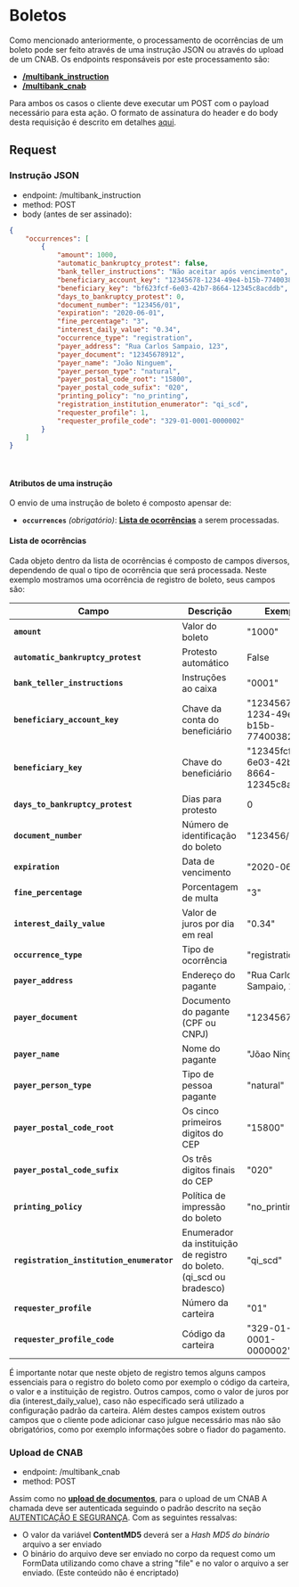 # Boletos

Como mencionado anteriormente, o processamento de ocorrências de um boleto pode ser feito através de uma instrução JSON
ou através do upload de um CNAB. Os endpoints responsáveis por este processamento são:

* **[/multibank_instruction](?882#instrucao_json)**
* **[/multibank_cnab](?882#upload_cnab)**

Para ambos os casos o cliente deve executar um POST com o payload necessário para esta ação.
O formato de assinatura do header e do body desta
requisição é descrito em detalhes [aqui](?file=224).

## Request

### Instrução JSON <a name=instrucao_json></a>

- endpoint: /multibank_instruction
- method: POST
- body (antes de ser assinado):

```json
{
    "occurrences": [
        {
            "amount": 1000,
            "automatic_bankruptcy_protest": false,
            "bank_teller_instructions": "Não aceitar após vencimento",
            "beneficiary_account_key": "12345678-1234-49e4-b15b-7740038295a8",
            "beneficiary_key": "bf623fcf-6e03-42b7-8664-12345c8acddb",
            "days_to_bankruptcy_protest": 0,
            "document_number": "123456/01",
            "expiration": "2020-06-01",
            "fine_percentage": "3",
            "interest_daily_value": "0.34",
            "occurrence_type": "registration",
            "payer_address": "Rua Carlos Sampaio, 123",
            "payer_document": "12345678912",
            "payer_name": "João Ninguem",
            "payer_person_type": "natural",
            "payer_postal_code_root": "15800",
            "payer_postal_code_sufix": "020",
            "printing_policy": "no_printing",
            "registration_institution_enumerator": "qi_scd",
            "requester_profile": 1,
            "requester_profile_code": "329-01-0001-0000002"
        }
    ]
}
```
<br>

#### Atributos de uma instrução

O envio de uma instrução de boleto é composto apensar de:

- **`occurrences`** *(obrigatório)*: **[Lista de ocorrências](?882#lista-de-ocorrencias)** a serem processadas.

#### Lista de ocorrências <a name=lista-de-ocorrencias></a>

Cada objeto dentro da lista de ocorrências é composto de campos diversos, dependendo de qual o tipo de ocorrência
que será processada. Neste exemplo mostramos uma ocorrência de registro de boleto, seus campos são:

| Campo | Descrição | Exemplo
|---|---|---|
| **`amount`** | Valor do boleto | "1000" |
| **`automatic_bankruptcy_protest`** | Protesto automático | False |
| **`bank_teller_instructions`** | Instruções ao caixa | "0001" |
| **`beneficiary_account_key`**| Chave da conta do beneficiário | "12345678-1234-49e4-b15b-7740038295a8" |
| **`beneficiary_key`** | Chave do beneficiário | "12345fcf-6e03-42b7-8664-12345c8acddb" |
| **`days_to_bankruptcy_protest`** | Dias para protesto | 0 |
| **`document_number`** | Número de identificação do boleto | "123456/01" |
| **`expiration`** | Data de vencimento | "2020-06-01" |
| **`fine_percentage`** | Porcentagem de multa | "3" |
| **`interest_daily_value`** | Valor de juros por dia em real | "0.34" |
| **`occurrence_type`** | Tipo de ocorrência | "registration" |
| **`payer_address`** | Endereço do pagante | "Rua Carlos Sampaio, 123" |
| **`payer_document`** | Documento do pagante (CPF ou CNPJ) | "12345678912" |
| **`payer_name`** | Nome do pagante | "Jõao Ninguem" |
| **`payer_person_type`** | Tipo de pessoa pagante | "natural" |
| **`payer_postal_code_root`** | Os cinco primeiros digitos do CEP | "15800" |
| **`payer_postal_code_sufix`** | Os três digitos finais do CEP | "020" |
| **`printing_policy`** | Política de impressão do boleto | "no_printing" |
| **`registration_institution_enumerator`** | Enumerador da instituição de registro do boleto. (qi_scd ou bradesco) | "qi_scd" |
| **`requester_profile`** | Número da carteira | "01" |
| **`requester_profile_code`** | Código da carteira | "329-01-0001-0000002" |

É importante notar que neste objeto de registro temos alguns campos essenciais para o registro do boleto como por exemplo o 
código da carteira, o valor e a instituição de registro. Outros campos, como o valor de juros por dia (interest_daily_value),
caso não especificado será utilizado a configuração padrão da carteira. Além destes campos existem outros campos que o cliente
pode adicionar caso julgue necessário mas não são obrigatórios, como por exemplo informações sobre o fiador do pagamento.

### Upload de CNAB <a name=upload_cnab></a>

- endpoint: /multibank_cnab
- method: POST

Assim como no **[upload de documentos](?file=332)**, para o upload de um CNAB A chamada deve ser autenticada seguindo o padrão descrito na seção [AUTENTICAÇÃO E SEGURANÇA](?file=221). Com as seguintes ressalvas:

- O valor da variável **ContentMD5** deverá ser a *Hash MD5 do binário* arquivo a ser enviado
- O binário do arquivo deve ser enviado no corpo da request como um FormData utilizando como chave a string "file" e no valor o arquivo a ser enviado. (Este conteúdo não é encriptado)

<br>